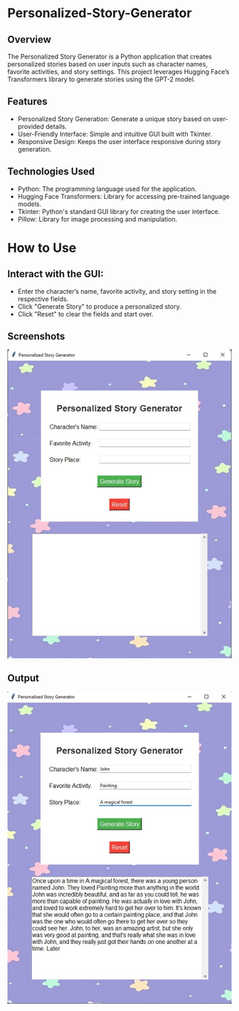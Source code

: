 # Personalized-Story-Generator

## Overview
The Personalized Story Generator is a Python application that creates personalized stories based on user inputs such as character names, favorite activities, and story settings. This project leverages Hugging Face’s Transformers library to generate stories using the GPT-2 model.

## Features
- Personalized Story Generation: Generate a unique story based on user-provided details.
- User-Friendly Interface: Simple and intuitive GUI built with Tkinter.
- Responsive Design: Keeps the user interface responsive during story generation.

## Technologies Used
- Python: The programming language used for the application.
- Hugging Face Transformers: Library for accessing pre-trained language models.
- Tkinter: Python's standard GUI library for creating the user interface.
- Pillow: Library for image processing and manipulation.

# How to Use

## Interact with the GUI:

- Enter the character’s name, favorite activity, and story setting in the respective fields.
- Click "Generate Story" to produce a personalized story.
- Click "Reset" to clear the fields and start over.

## Screenshots

![Personalized Story Generator](UI.jpg)

## Output
![Personalized Story Generator](Example.jpg)
